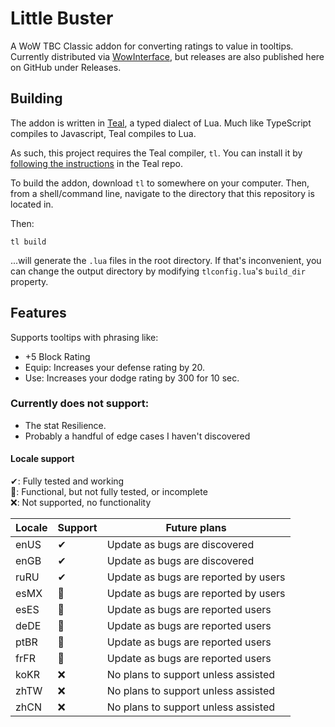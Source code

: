 # Little Buster

A WoW TBC Classic addon for converting ratings to value in tooltips. Currently distributed via [WowInterface](https://www.wowinterface.com/downloads/fileinfo.php?id=26048#info), but releases are also published here on GitHub under Releases.

## Building

The addon is written in [Teal](https://github.com/teal-language/tl), a typed dialect of Lua. Much like TypeScript compiles to Javascript, Teal compiles to Lua.

As such, this project requires the Teal compiler, `tl`. You can install it by [following the instructions](https://github.com/teal-language/tl#installing) in the Teal repo.

To build the addon, download `tl` to somewhere on your computer. Then, from a shell/command line, navigate to the directory that this repository is located in.

Then:

```shell
tl build
``` 

...will generate the `.lua` files in the root directory. If that's inconvenient, you can change the output directory by modifying `tlconfig.lua`'s `build_dir` property.

## Features
 
Supports tooltips with phrasing like:

 - +5 Block Rating
 - Equip: Increases your defense rating by 20.
 - Use: Increases your dodge rating by 300 for 10 sec.

### Currently does not support:
 
 - The stat Resilience.
 - Probably a handful of edge cases I haven't discovered
 
#### Locale support

✔: Fully tested and working  
🔷: Functional, but not fully tested, or incomplete  
❌: Not supported, no functionality  

|Locale|Support|Future plans|
|------|-------|------------|
|enUS|✔|Update as bugs are discovered|
|enGB|✔|Update as bugs are discovered|
|ruRU|✔|Update as bugs are reported by users|
|esMX|🔷|Update as bugs are reported by users|
|esES|🔷|Update as bugs are reported users|
|deDE|🔷|Update as bugs are reported users|
|ptBR|🔷|Update as bugs are reported users|
|frFR|🔷|Update as bugs are reported users|
|koKR|❌|No plans to support unless assisted|
|zhTW|❌|No plans to support unless assisted|
|zhCN|❌|No plans to support unless assisted|
